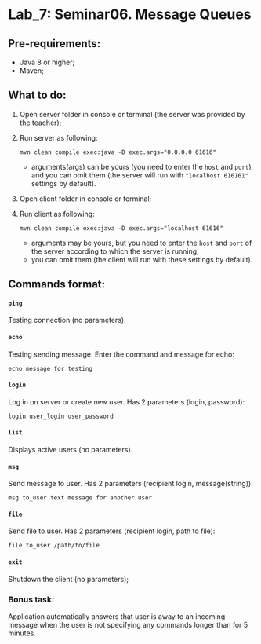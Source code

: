 # Lab_7: Seminar06. Message Queues

## Pre-requirements:
* Java 8 or higher;
* Maven;

## What to do:
1. Open server folder in console or terminal (the server was provided by the teacher);
2. Run server as following:

       mvn clean compile exec:java -D exec.args="0.0.0.0 61616"

   * arguments(args) can be yours (you need to enter the `host` and `port`), and you can omit them (the server will run with `"localhost 616161"` settings by default).
   
3. Open client folder in console or terminal;
4. Run client as following:

       mvn clean compile exec:java -D exec.args="localhost 61616"

   * arguments may be yours, but you need to enter the `host` and `port` of the server according to which the server is running; 
   * you can omit them (the client will run with these settings by default).

## Commands format:

#### `ping`
Testing connection (no parameters).

#### `echo`
Testing sending message. Enter the command and message for echo:

    echo message for testing

#### `login`
Log in on server or create new user. Has 2 parameters (login, password):

    login user_login user_password

#### `list`
Displays active users (no parameters).

#### `msg`
Send message to user. Has 2 parameters (recipient login, message(string)):

    msg to_user text message for another user

#### `file`
Send file to user. Has 2 parameters (recipient login, path to file):

    file to_user /path/to/file

#### `exit`
Shutdown the client (no parameters);

### Bonus task:

Application automatically answers that user is away to an incoming message when the user is not specifying any commands longer than for 5 minutes.